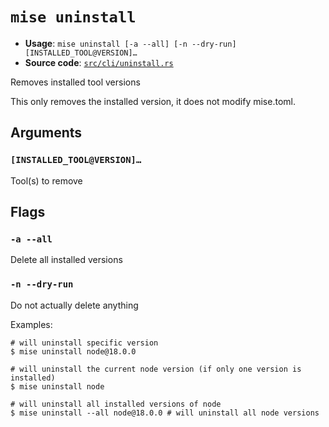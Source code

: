 # `mise uninstall`

- **Usage**: `mise uninstall [-a --all] [-n --dry-run] [INSTALLED_TOOL@VERSION]…`
- **Source code**: [`src/cli/uninstall.rs`](https://github.com/jdx/mise/blob/main/src/cli/uninstall.rs)

Removes installed tool versions

This only removes the installed version, it does not modify mise.toml.

## Arguments

### `[INSTALLED_TOOL@VERSION]…`

Tool(s) to remove

## Flags

### `-a --all`

Delete all installed versions

### `-n --dry-run`

Do not actually delete anything

Examples:

```
# will uninstall specific version
$ mise uninstall node@18.0.0

# will uninstall the current node version (if only one version is installed)
$ mise uninstall node

# will uninstall all installed versions of node
$ mise uninstall --all node@18.0.0 # will uninstall all node versions
```
